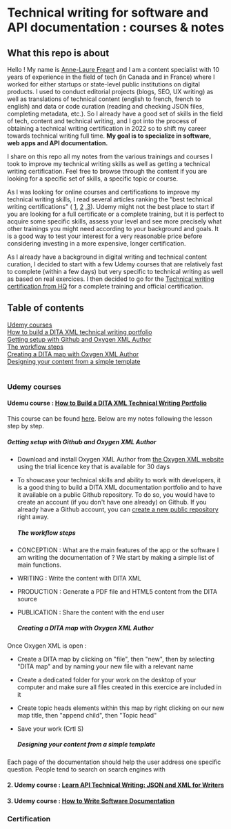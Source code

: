 # Technical writing for software and API documentation : courses & notes

## What this repo is about

Hello ! My name is [Anne-Laure Freant](https://www.linkedin.com/in/annelaurefreant/) and I am a content specialist with 10 years of experience in the field of tech 
(in Canada and in France) where I worked for either startups or state-level public institutions on digital products. I used to conduct editorial projects (blogs, SEO, UX writing) as well as translations of technical content (english to french, french to english) and data or code curation (reading and checking JSON files, completing metadata, etc.). So I already have a good set of skills in the field of tech, content and technical writing, and I got into the process of obtaining a technical writing certification in 2022 so to shift my career towards technical writing full time. 
**My goal is to specialize in software, web apps and API documentation.**

I share on this repo all my notes from the various trainings and courses I took to improve my technical writing skills as well as getting a technical writing certification. Feel free to browse through the content if you are looking for a specific set of skills, a specific topic or course.

As I was looking for online courses and certifications to improve my technical writing skills, I read several articles ranking the "best technical writing certifications" ( [1](https://www.squibler.io/blog/technical-writing-certification/), [2](https://productmanagerhq.com/technical-writing-certification/) ,[3](https://www.thecareerproject.org/blog/best-technical-writing-courses/)). Udemy might not the best place to start if you are looking for a full certificate or a complete training, but it is perfect to acquire some specific skills, assess your level and see more precisely what other trainings you might need according to your background and goals. It is a good way to test your interest for a very reasonable price before considering investing in a more expensive, longer certification.

As I already have a background in digital writing and technical content curation, I decided to start with a few Udemy courses that are relatively fast to complete (within a few days) but very specific to technical writing as well as based on real exercices. I then decided to go for the [Technical writing certification from HQ](https://technicalwriterhq.com/technical-writing-certification/) for a complete training and official certification.

## Table of contents

[Udemy courses](#Udemy-courses)</br>
  [How to build a DITA XML technical writing portfolio](#How-to-build-a-DITA-XML-technical-writing-portfolio)</br>
        [Getting setup with Github and Oxygen XML Author](#Getting-setup-with-Github-and-Oxygen-XML-Author)</br>
        [The workflow steps](#The-workflow-steps)</br>
        [Creating a DITA map with Oxygen XML Author](Creating-a-DITA-map-with-Oxygen-XML-Author)</br>
        [Designing your content from a simple template](Designing-your-content-from-a-simple-template)</br>
</br>
### Udemy courses

#### Udemu course : [How to Build a DITA XML Technical Writing Portfolio](https://www.udemy.com/course/how-to-build-a-dita-xml-technical-writing-portfolio)

This course can be found [here](https://www.udemy.com/course/how-to-build-a-dita-xml-technical-writing-portfolio).
Below are my notes following the lesson step by step.

   ##### Getting setup with Github and Oxygen XML Author

- Download and install Oxygen XML Author from [the Oxygen XML website](https://www.oxygenxml.com/xml_author/download_oxygenxml_author.html) using the trial licence key that is available for 30 days
- To showcase your technical skills and ability to work with developers, it is a good thing to build a DITA XML documentation portfolio and to have it available on a public Github repository. To do so,  you would have to create an account (if you don't have one already) on Github. If you already have a Github account, you can  [create a new public repository](https://docs.github.com/en/repositories/creating-and-managing-repositories/creating-a-new-repository) right away.

  ##### The workflow steps

- CONCEPTION : What are the main features of the app or the software I am writing the documentation of ? We start by making a simple list of main functions.
- WRITING : Write the content with DITA XML
- PRODUCTION : Generate a PDF file and HTML5 content from the DITA source
- PUBLICATION : Share the content with the end user

  ##### Creating a DITA map with Oxygen XML Author

Once Oxygen XML is open :
- Create a DITA map by clicking on "file", then "new", then by selecting "DITA map" and by naming your new file with a relevant name
- Create a dedicated folder for your work on the desktop of your computer and make sure all files created in this exercice are included in it
- Create  topic heads elements within this map by right clicking on our new map title, then "append child", then "Topic head"
- Save your work (Crtl S)

  ##### Designing your content from a simple template

Each page of the documentation should help the user address one specific question. People tend to search on search engines with 

#### 2. Udemy course : [Learn API Technical Writing: JSON and XML for Writers](https://www.udemy.com/course/api-documentation-1-json-and-xml/)

#### 3. Udemy course : [How to Write Software Documentation](https://www.udemy.com/course/start-your-career-as-user-assistance-develope)

### Certification
